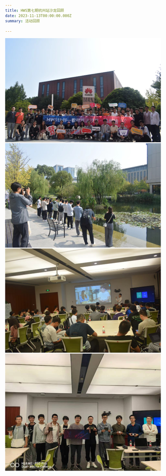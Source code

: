 ```yaml
---
title: HWS第七期杭州站沙龙回顾
date: 2023-11-13T00:00:00.000Z
summary: 活动回顾

---
```

<img src="合照.jpg"/>
<img src="园区参观.jpg"/>
<img src="交流互动.jpg"/>
<img src="颁奖.jpg"/>